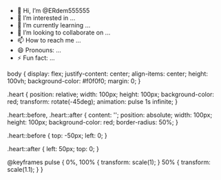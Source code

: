 - 👋 Hi, I’m @ERdem555555
- 👀 I’m interested in ...
- 🌱 I’m currently learning ...
- 💞️ I’m looking to collaborate on ...
- 📫 How to reach me ...
- 😄 Pronouns: ...
- ⚡ Fun fact: ...

<!---
ERdem555555/ERdem555555 is a ✨ special ✨ repository because its `README.md` (this file) appears on your GitHub profile.
You can click the Preview link to take a look at your changes.
--->
body {
    display: flex;
    justify-content: center;
    align-items: center;
    height: 100vh;
    background-color: #f0f0f0;
    margin: 0;
}

.heart {
    position: relative;
    width: 100px;
    height: 100px;
    background-color: red;
    transform: rotate(-45deg);
    animation: pulse 1s infinite;
}

.heart::before,
.heart::after {
    content: '';
    position: absolute;
    width: 100px;
    height: 100px;
    background-color: red;
    border-radius: 50%;
}

.heart::before {
    top: -50px;
    left: 0;
}

.heart::after {
    left: 50px;
    top: 0;
}

@keyframes pulse {
    0%, 100% {
        transform: scale(1);
    }
    50% {
        transform: scale(1.1);
    }
}

